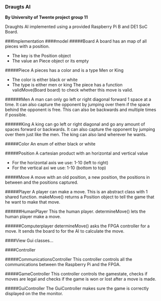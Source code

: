 ### Draugts AI 
**By University of Twente project group 11**

Draughts AI implemented using a provided Raspberry Pi B and DE1 SoC Board.

###Implementation
####model
#####Board
A board has an map of all pieces with a position.
- The key is the Position object
- The value an Piece object or its empty


#####Piece
A pieces has a color and is a type Men or King
- The color is either black or white 
- The type is either men or king
The piece has a function validMove(Board board) to check whether this move is valid.

######Men
A man can only go left or right diagonal forward 1 space at a time. It can also capture the opponent by jumping over them if the space behind the opponent is free. This can also be backwards and multiple times if possible.

######King
A king can go left or right diagonal and go any amount of spaces forward or backwards. It can also capture the opponent by jumping over them just like the men. The king can also land wherever he wants. 

#####Color
An enum of either black or white

#####Position
A cartesian product with an horizontal and vertical value
- For the horizontal axis we use: 1-10 (left to right)
- For the vertical axi we use: 1-10 (bottom to top)

#####Move
A move with an old position, a new position, the positions in between and the positions captured.

#####Player
A player can make a move. This is an abstract class with 1 shared function. makeMove() returns a Position object to tell the game that he want to make that move.

######HumanPlayer
This the human player. determineMove() lets the human player make a move.

######Computerplayer
determineMove() asks the FPGA controller for a move. It sends the board to for the AI to calculate the move.

####View
Gui classes...


####Controller

#####CommunicationsController
This controller controls all the communications between the Raspberry Pi and the FPGA.

#####GameController
This controller controls the gamestate, checks if moves are legal and checks if the game is won or lost after a move is made.

#####GuiController
The GuiController makes sure the game is correctly displayed on the the monitor.
